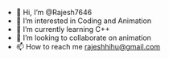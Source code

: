 - 👋 Hi, I’m @Rajesh7646
- 👀 I’m interested in Coding and Animation 
- 🌱 I’m currently learning C++
- 💞️ I’m looking to collaborate on animation 
- 📫 How to reach me rajeshhihu@gmail.com

<!---
Rajesh7646/Rajesh7646 is a ✨ special ✨ repository because its `README.md` (this file) appears on your GitHub profile.
You can click the Preview link to take a look at your changes.
--->
